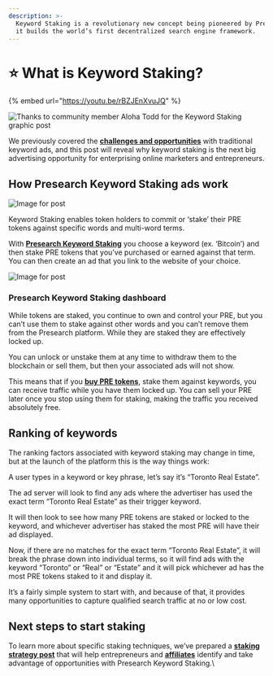 ```yaml
---
description: >-
  Keyword Staking is a revolutionary new concept being pioneered by Presearch as
  it builds the world’s first decentralized search engine framework.
---
```


# ⭐ What is Keyword Staking?

{% embed url="https://youtu.be/rBZJEnXvuJQ" %}



![Thanks to community member Aloha Todd for the Keyword Staking graphic post](https://miro.medium.com/max/3600/1\*LXFD2CMkSxjFgtVxuVLvOw.png)

We previously covered the [**challenges and opportunities**](https://medium.com/@presearch/keyword-advertising-a-100-billion-dollar-opportunity-380739dc422f) with traditional keyword ads, and this post will reveal why keyword staking is the next big advertising opportunity for enterprising online marketers and entrepreneurs.

## **How Presearch Keyword Staking ads work** <a href="#8f2d" id="8f2d"></a>

![Image for post](https://miro.medium.com/max/4000/1\*KQvJhLFWAtmyr1wwKC0\_EQ.png)

Keyword Staking enables token holders to commit or ‘stake’ their PRE tokens against specific words and multi-word terms.

With [**Presearch Keyword Staking**](https://keywords.presearch.com/dashboard) you choose a keyword (ex. ‘Bitcoin’) and then stake PRE tokens that you’ve purchased or earned against that term. You can then create an ad that you link to the website of your choice.

![Image for post](https://miro.medium.com/max/6720/1\*qH3J9efW8y4Ho7008AxqiQ.png)

### Presearch Keyword Staking dashboard

While tokens are staked, you continue to own and control your PRE, but you can’t use them to stake against other words and you can’t remove them from the Presearch platform. While they are staked they are effectively locked up.

You can unlock or unstake them at any time to withdraw them to the blockchain or sell them, but then your associated ads will not show.

This means that if you [**buy PRE tokens**](https://marketplace.presearch.org/), stake them against keywords, you can receive traffic while you have them locked up. You can sell your PRE later once you stop using them for staking, making the traffic you received absolutely free.

## **Ranking of keywords** <a href="#b7a3" id="b7a3"></a>

The ranking factors associated with keyword staking may change in time, but at the launch of the platform this is the way things work:

A user types in a keyword or key phrase, let’s say it’s “Toronto Real Estate”.

The ad server will look to find any ads where the advertiser has used the exact term “Toronto Real Estate” as their trigger keyword.

It will then look to see how many PRE tokens are staked or locked to the keyword, and whichever advertiser has staked the most PRE will have their ad displayed.

Now, if there are no matches for the exact term “Toronto Real Estate”, it will break the phrase down into individual terms, so it will find ads with the keyword “Toronto” or “Real” or “Estate” and it will pick whichever ad has the most PRE tokens staked to it and display it.

It’s a fairly simple system to start with, and because of that, it provides many opportunities to capture qualified search traffic at no or low cost.

## Next steps to start staking <a href="#9757" id="9757"></a>

To learn more about specific staking techniques, we’ve prepared a [**staking strategy post**](https://medium.com/@presearch/your-staking-strategy-242aca2f6e8d) that will help entrepreneurs and [**affiliates**](https://medium.com/@presearch/the-presearch-affiliate-opportunity-7a20d18b6b1c) identify and take advantage of opportunities with Presearch Keyword Staking.\
